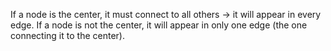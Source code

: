 If a node is the center, it must connect to all others → it will appear in every edge.
If a node is not the center, it will appear in only one edge (the one connecting it to the center).
